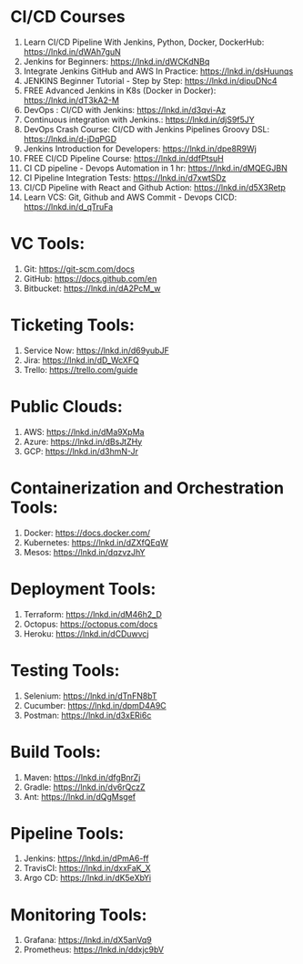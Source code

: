 # CI/CD Courses 
1. Learn CI/CD Pipeline With Jenkins, Python, Docker, DockerHub: https://lnkd.in/dWAh7guN
1. Jenkins for Beginners: https://lnkd.in/dWCKdNBq
1. Integrate Jenkins GitHub and AWS In Practice: https://lnkd.in/dsHuunqs
1. JENKINS Beginner Tutorial - Step by Step: https://lnkd.in/dipuDNc4
1. FREE Advanced Jenkins in K8s (Docker in Docker): https://lnkd.in/dT3kA2-M
1. DevOps : CI/CD with Jenkins: https://lnkd.in/d3qvi-Az
1. Continuous integration with Jenkins.: https://lnkd.in/djS9f5JY
1. DevOps Crash Course: CI/CD with Jenkins Pipelines Groovy DSL: https://lnkd.in/d-jDqPGD
1. Jenkins Introduction for Developers: https://lnkd.in/dpe8R9Wj
1. FREE CI/CD Pipeline Course: https://lnkd.in/ddfPtsuH
1. CI CD pipeline - Devops Automation in 1 hr: https://lnkd.in/dMQEGJBN
1. CI Pipeline Integration Tests: https://lnkd.in/d7xwtSDz
1. CI/CD Pipeline with React and Github Action: https://lnkd.in/d5X3Retp
1. Learn VCS: Git, Github and AWS Commit - Devops CICD: https://lnkd.in/d_qTruFa

# VC Tools:
1. Git: https://git-scm.com/docs
2. GitHub: https://docs.github.com/en
3. Bitbucket: https://lnkd.in/dA2PcM_w

# Ticketing Tools:
1. Service Now: https://lnkd.in/d69yubJF
2. Jira: https://lnkd.in/dD_WcXFQ
3. Trello: https://trello.com/guide

# Public Clouds:
1. AWS: https://lnkd.in/dMa9XpMa
2. Azure: https://lnkd.in/dBsJtZHy
3. GCP: https://lnkd.in/d3hmN-Jr

# Containerization and Orchestration Tools:
1. Docker: https://docs.docker.com/
2. Kubernetes: https://lnkd.in/dZXfQEqW
3. Mesos: https://lnkd.in/dqzvzJhY

# Deployment Tools:
1. Terraform: https://lnkd.in/dM46h2_D
2. Octopus: https://octopus.com/docs
3. Heroku: https://lnkd.in/dCDuwvcj

# Testing Tools:
1. Selenium: https://lnkd.in/dTnFN8bT
2. Cucumber: https://lnkd.in/dpmD4A9C
3. Postman: https://lnkd.in/d3xERi6c

# Build Tools:
1. Maven: https://lnkd.in/dfgBnrZj
2. Gradle: https://lnkd.in/dv6rQczZ
3. Ant: https://lnkd.in/dQgMsgef

# Pipeline Tools:
1. Jenkins: https://lnkd.in/dPmA6-ff
2. TravisCI: https://lnkd.in/dxxFaK_X
3. Argo CD: https://lnkd.in/dK5eXbYi

# Monitoring Tools:
1. Grafana: https://lnkd.in/dX5anVq9
2. Prometheus: https://lnkd.in/ddxjc9bV